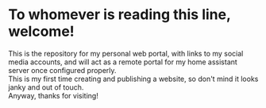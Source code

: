 # To whomever is reading this line, welcome!
This is the repository for my personal web portal, with links to my social media accounts, and will act as a remote portal for my home assistant server once configured properly.  
This is my first time creating and publishing a website, so don't mind it looks janky and out of touch.  
Anyway, thanks for visiting!  
